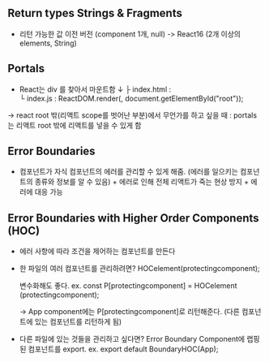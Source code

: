 ## Return types Strings & Fragments

- 리턴 가능한 값
이전 버전 (component 1개, null) -> React16 (2개 이상의 elements, String)

## Portals

- React는 div 를 찾아서 마운트함 ↓
    ├ index.html : <div id="root"></div>
    └ index.js   : ReactDOM.render(<App />,                  document.getElementById("root"));

-> react root 밖(리액트 scope를 벗어난 부분)에서 무언가를 하고 싶을 때 : portals 는 리액트 root 밖에 리액트를 넣을 수 있게 함

## Error Boundaries

- 컴포넌트가 자식 컴포넌트의 에러를 관리할 수 있게 해줌. (에러를 일으키는 컴포넌트의 종류와 정보를 알 수 있음) + 에러로 인해 전체 리액트가 죽는 현상 방지 + 에러에 대응 가능

## Error Boundaries with Higher Order Components (HOC)

- 에러 사항에 따라 조건을 제어하는 컴포넌트를 만든다

- 한 파일의 여러 컴포넌트를 관리하려면?
    HOCelement(protectingcomponent); 

    변수화해도 좋다.
    ex. const P[protectingcomponent] = HOCelement   (protectingcomponent); 
    
    -> App component에는 P[protectingcomponent]로 리턴해준다.
    (다른 컴포넌트에 있는 컴포넌트를 리턴하게 됨)

- 다른 파일에 있는 것들을 관리하고 싶다면?
    Error Boundary Component에 랩핑된 컴포넌트를 export.
    ex. export default BoundaryHOC(App);